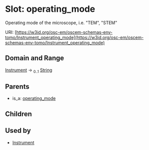 
# Slot: operating_mode

Operating mode of the microscope, i.e. "TEM", "STEM"

URI: [https://w3id.org/osc-em/oscem-schemas-env-tomo/Instrument_operating_mode](https://w3id.org/osc-em/oscem-schemas-env-tomo/Instrument_operating_mode)


## Domain and Range

[Instrument](Instrument.md) &#8594;  <sub>0..1</sub> [String](types/String.md)

## Parents

 *  is_a: [operating_mode](operating_mode.md)

## Children


## Used by

 * [Instrument](Instrument.md)
